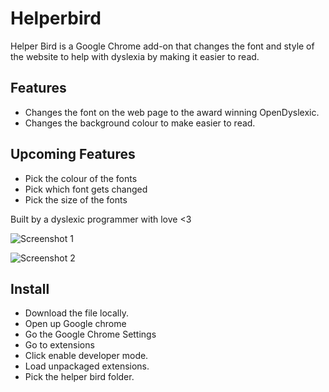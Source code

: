 Helperbird
==========

Helper Bird is a Google Chrome add-on that changes the font and style of the website to help with dyslexia by making it easier to read.


Features
--------------

- Changes the font on the web page to the award winning OpenDyslexic.
- Changes the background colour to make easier to read.


Upcoming Features
-----------------

-  Pick the colour of the fonts
-  Pick which font gets changed
-  Pick the size of the fonts


Built by a dyslexic programmer with love <3

![Screenshot 1](http://www.projectbird.com/uploads/6/0/3/3/603320/8356809.png "Screenshot 1")

![Screenshot 2](http://www.projectbird.com/uploads/6/0/3/3/603320/9364543_orig.png "Screenshot 2")




Install
--------------

- Download the file locally.
- Open up Google chrome
- Go the Google Chrome Settings
- Go to extensions
- Click enable developer mode.
- Load unpackaged extensions.
- Pick the helper bird folder.




